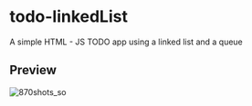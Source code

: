 # todo-linkedList
A simple HTML - JS TODO app using a linked list and a queue

## Preview

![870shots_so](https://github.com/user-attachments/assets/eec9e152-df4c-44ab-ac7f-30680587c08d)
